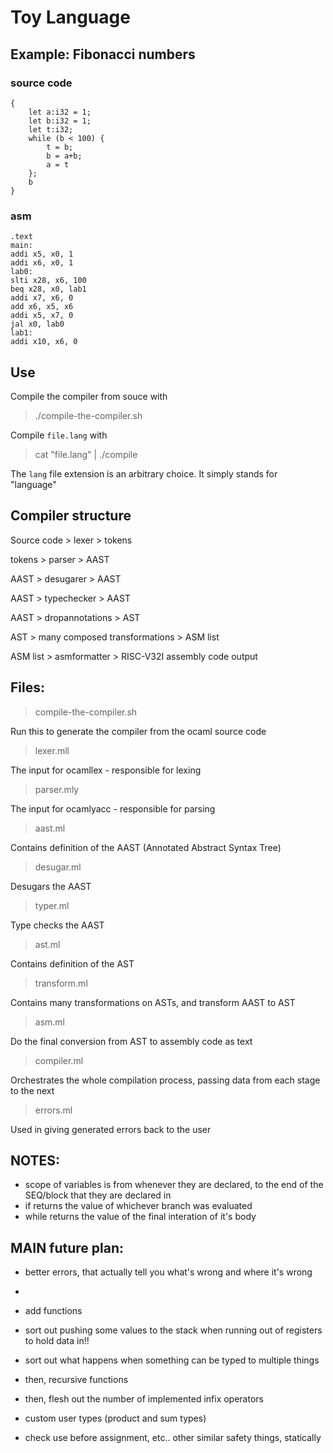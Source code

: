 # Toy Language

## Example: Fibonacci numbers

### source code

```
{
    let a:i32 = 1;
    let b:i32 = 1;
    let t:i32;
    while (b < 100) {
        t = b;
        b = a+b;
        a = t
    };
    b
}
```


### asm

```
.text
main:
addi x5, x0, 1
addi x6, x0, 1
lab0:
slti x28, x6, 100
beq x28, x0, lab1
addi x7, x6, 0
add x6, x5, x6
addi x5, x7, 0
jal x0, lab0
lab1:
addi x10, x6, 0
```

## Use

Compile the compiler from souce with

> ./compile-the-compiler.sh

Compile `file.lang` with

> cat "file.lang" | ./compile

The `lang` file extension is an arbitrary choice. 
It simply stands for "language" 

## Compiler structure

Source code > lexer > tokens

tokens > parser > AAST

AAST > desugarer > AAST

AAST > typechecker > AAST

AAST > dropannotations > AST

AST > many composed transformations > ASM list

ASM list > asmformatter > RISC-V32I assembly code output

## Files:

> compile-the-compiler.sh
 
Run this to generate the compiler from the ocaml source code

> lexer.mll

The input for ocamllex - responsible for lexing

> parser.mly

The input for ocamlyacc - responsible for parsing

> aast.ml

Contains definition of the AAST (Annotated Abstract Syntax Tree)

> desugar.ml

Desugars the AAST

> typer.ml

Type checks the AAST

> ast.ml

Contains definition of the AST

> transform.ml

Contains many transformations on ASTs, and transform AAST to AST

> asm.ml

Do the final conversion from AST to assembly code as text

> compiler.ml

Orchestrates the whole compilation process, passing data from each stage to the next

> errors.ml

Used in giving generated errors back to the user

## NOTES:
- scope of variables is from whenever they are declared, to the end of the SEQ/block that they are declared in
- if returns the value of whichever branch was evaluated
- while returns the value of the final interation of it's body

## MAIN future plan:
- better errors, that actually tell you what's wrong and where it's wrong
- 
- add functions
- sort out pushing some values to the stack when running out of registers to hold data in!!
- sort out what happens when something can be typed to multiple things
- then, recursive functions
- then, flesh out the number of implemented infix operators
- custom user types (product and sum types)

- check use before assignment, etc.. other similar safety things, statically

